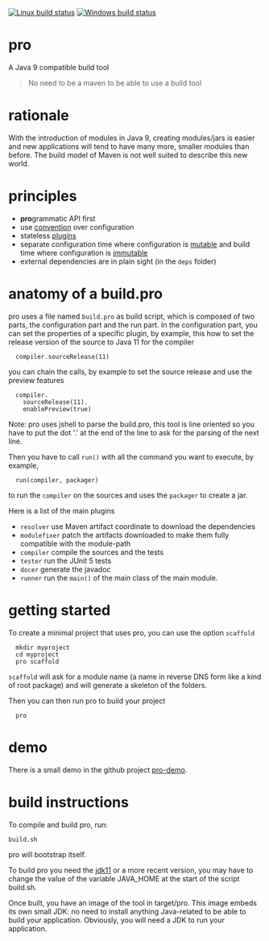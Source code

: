 [![Linux build status](https://api.travis-ci.org/forax/pro.svg?branch=master)](https://travis-ci.org/forax/pro) [![Windows build status](https://ci.appveyor.com/api/projects/status/fdsju4o5390vn282?svg=true)](https://ci.appveyor.com/project/forax/pro)

# pro
A Java 9 compatible build tool

> No need to be a maven to be able to use a build tool 


# rationale
With the introduction of modules in Java 9, creating modules/jars is easier and
new applications will tend to have many more, smaller modules than before.
The build model of Maven is not well suited to describe this new world.


# principles

  - **pro**grammatic API first
  - use [convention](https://github.com/forax/pro/blob/master/src/main/java/com.github.forax.pro.plugin.convention/com/github/forax/pro/plugin/convention/ConventionPlugin.java#L17) over configuration
  - stateless [plugins](https://github.com/forax/pro/blob/master/src/main/java/com.github.forax.pro.api/com/github/forax/pro/api/Plugin.java) 
  - separate configuration time where configuration is [mutable](https://github.com/forax/pro/blob/master/src/main/java/com.github.forax.pro.api/com/github/forax/pro/api/MutableConfig.java) and build time where configuration is [immutable](https://github.com/forax/pro/blob/master/src/main/java/com.github.forax.pro.api/com/github/forax/pro/api/Config.java)
  - external dependencies are in plain sight (in the `deps` folder)


# anatomy of a build.pro

pro uses a file named `build.pro` as build script, which is composed of two parts, the configuration part and the run part.
In the configuration part, you can set the properties of a specific plugin, by example, this how to set the release version of the source to Java 11 for the compiler
```
  compiler.sourceRelease(11)
```
you can chain the calls, by example to set the source release and use the preview features
```
  compiler.
    sourceRelease(11).
    enablePreview(true)
```
Note: pro uses jshell to parse the build.pro, this tool is line oriented so you have to put the dot '.' at the end of
      the line to ask for the parsing of the next line.
      
Then you have to call `run()` with all the command you want to execute, by example,
```
  run(compiler, packager)
```
to run the `compiler` on the sources and uses the `packager` to create a jar.

Here is a list of the main plugins
 - `resolver`  use Maven artifact coordinate to download the dependencies 
 - `modulefixer` patch the artifacts downloaded to make them fully compatible with the module-path 
 - `compiler` compile the sources and the tests
 - `tester` run the JUnit 5 tests
 - `docer` generate the javadoc
 - `runner` run the `main()` of the main class of the main module.



# getting started
  
To create a minimal project that uses pro, you can use the option `scaffold`
```
  mkdir myproject
  cd myproject
  pro scaffold 
```

`scaffold` will ask for a module name (a name in reverse DNS form like a kind of root package) and will generate a skeleton of the folders.

Then you can then run pro to build your project
```
  pro
```



# demo
There is a small demo in the github project [pro-demo](https://github.com/forax/pro-demo/).




# build instructions
To compile and build pro, run:
```
build.sh
```
pro will bootstrap itself.

To build pro you need the [jdk11](http://jdk.java.net/11/) or a more recent version,
you may have to change the value of the variable JAVA_HOME at the start of the script build.sh.

Once built, you have an image of the tool in target/pro.
This image embeds its own small JDK: no need to install anything Java-related to be able to build your application.
Obviously, you will need a JDK to run your application. 
